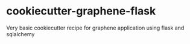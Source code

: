 # cookiecutter-graphene-flask
Very basic cookiecutter recipe for graphene application using flask and sqlalchemy
